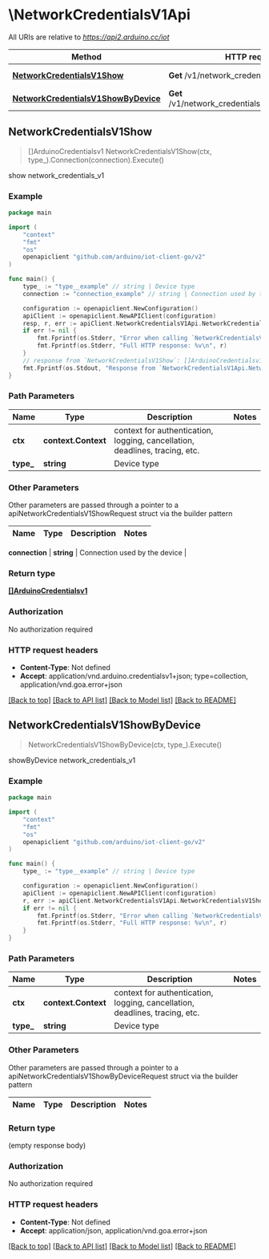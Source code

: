 # \NetworkCredentialsV1Api

All URIs are relative to *https://api2.arduino.cc/iot*

Method | HTTP request | Description
------------- | ------------- | -------------
[**NetworkCredentialsV1Show**](NetworkCredentialsV1Api.md#NetworkCredentialsV1Show) | **Get** /v1/network_credentials/{type} | show network_credentials_v1
[**NetworkCredentialsV1ShowByDevice**](NetworkCredentialsV1Api.md#NetworkCredentialsV1ShowByDevice) | **Get** /v1/network_credentials/{type}/connections | showByDevice network_credentials_v1



## NetworkCredentialsV1Show

> []ArduinoCredentialsv1 NetworkCredentialsV1Show(ctx, type_).Connection(connection).Execute()

show network_credentials_v1



### Example

```go
package main

import (
    "context"
    "fmt"
    "os"
    openapiclient "github.com/arduino/iot-client-go/v2"
)

func main() {
    type_ := "type__example" // string | Device type
    connection := "connection_example" // string | Connection used by the device (optional)

    configuration := openapiclient.NewConfiguration()
    apiClient := openapiclient.NewAPIClient(configuration)
    resp, r, err := apiClient.NetworkCredentialsV1Api.NetworkCredentialsV1Show(context.Background(), type_).Connection(connection).Execute()
    if err != nil {
        fmt.Fprintf(os.Stderr, "Error when calling `NetworkCredentialsV1Api.NetworkCredentialsV1Show``: %v\n", err)
        fmt.Fprintf(os.Stderr, "Full HTTP response: %v\n", r)
    }
    // response from `NetworkCredentialsV1Show`: []ArduinoCredentialsv1
    fmt.Fprintf(os.Stdout, "Response from `NetworkCredentialsV1Api.NetworkCredentialsV1Show`: %v\n", resp)
}
```

### Path Parameters


Name | Type | Description  | Notes
------------- | ------------- | ------------- | -------------
**ctx** | **context.Context** | context for authentication, logging, cancellation, deadlines, tracing, etc.
**type_** | **string** | Device type | 

### Other Parameters

Other parameters are passed through a pointer to a apiNetworkCredentialsV1ShowRequest struct via the builder pattern


Name | Type | Description  | Notes
------------- | ------------- | ------------- | -------------

 **connection** | **string** | Connection used by the device | 

### Return type

[**[]ArduinoCredentialsv1**](ArduinoCredentialsv1.md)

### Authorization

No authorization required

### HTTP request headers

- **Content-Type**: Not defined
- **Accept**: application/vnd.arduino.credentialsv1+json; type=collection, application/vnd.goa.error+json

[[Back to top]](#) [[Back to API list]](../README.md#documentation-for-api-endpoints)
[[Back to Model list]](../README.md#documentation-for-models)
[[Back to README]](../README.md)


## NetworkCredentialsV1ShowByDevice

> NetworkCredentialsV1ShowByDevice(ctx, type_).Execute()

showByDevice network_credentials_v1



### Example

```go
package main

import (
    "context"
    "fmt"
    "os"
    openapiclient "github.com/arduino/iot-client-go/v2"
)

func main() {
    type_ := "type__example" // string | Device type

    configuration := openapiclient.NewConfiguration()
    apiClient := openapiclient.NewAPIClient(configuration)
    r, err := apiClient.NetworkCredentialsV1Api.NetworkCredentialsV1ShowByDevice(context.Background(), type_).Execute()
    if err != nil {
        fmt.Fprintf(os.Stderr, "Error when calling `NetworkCredentialsV1Api.NetworkCredentialsV1ShowByDevice``: %v\n", err)
        fmt.Fprintf(os.Stderr, "Full HTTP response: %v\n", r)
    }
}
```

### Path Parameters


Name | Type | Description  | Notes
------------- | ------------- | ------------- | -------------
**ctx** | **context.Context** | context for authentication, logging, cancellation, deadlines, tracing, etc.
**type_** | **string** | Device type | 

### Other Parameters

Other parameters are passed through a pointer to a apiNetworkCredentialsV1ShowByDeviceRequest struct via the builder pattern


Name | Type | Description  | Notes
------------- | ------------- | ------------- | -------------


### Return type

 (empty response body)

### Authorization

No authorization required

### HTTP request headers

- **Content-Type**: Not defined
- **Accept**: application/json, application/vnd.goa.error+json

[[Back to top]](#) [[Back to API list]](../README.md#documentation-for-api-endpoints)
[[Back to Model list]](../README.md#documentation-for-models)
[[Back to README]](../README.md)

